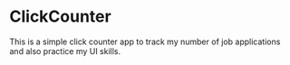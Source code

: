 # ClickCounter
This is a simple click counter app to track my number of job applications and also practice my UI skills.
